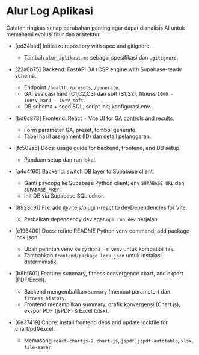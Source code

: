 # Alur Log Aplikasi

Catatan ringkas setiap perubahan penting agar dapat dianalisis AI untuk memahami evolusi fitur dan arsitektur.

- [ed34bad] Initialize repository with spec and gitignore.
  - Tambah `alur_aplikasi.md` sebagai spesifikasi dan `.gitignore`.

- [22a0b75] Backend: FastAPI GA+CSP engine with Supabase-ready schema.
  - Endpoint `/health`, `/presets`, `/generate`.
  - GA: evaluasi hard (C1,C2,C3) dan soft (S1,S2), fitness `1000 - 100*V_hard - 10*V_soft`.
  - DB schema + seed SQL, script init; konfigurasi env.

- [bd6c878] Frontend: React + Vite UI for GA controls and results.
  - Form parameter GA, preset, tombol generate.
  - Tabel hasil assignment (ID) dan detail pelanggaran.

- [fc502a5] Docs: usage guide for backend, frontend, and DB setup.
  - Panduan setup dan run lokal.

- [a4d4f60] Backend: switch DB layer to Supabase client.
  - Ganti psycopg ke Supabase Python client; env `SUPABASE_URL` dan `SUPABASE_*KEY`.
  - Init DB via Supabase SQL editor.

- [8923c91] Fix: add @vitejs/plugin-react to devDependencies for Vite.
  - Perbaikan dependency dev agar `npm run dev` berjalan.

- [c196400] Docs: refine README Python venv command; add package-lock.json.
  - Ubah perintah venv ke `python3 -m venv` untuk kompatibilitas.
  - Tambahkan `frontend/package-lock.json` untuk instalasi deterministik.

- [b8bf601] Feature: summary, fitness convergence chart, and export (PDF/Excel).
  - Backend mengembalikan `summary` (memuat parameter) dan `fitness_history`.
  - Frontend menampilkan summary, grafik konvergensi (Chart.js), ekspor PDF (jsPDF) & Excel (xlsx).

- [6e37419] Chore: install frontend deps and update lockfile for chart/pdf/excel.
  - Memasang `react-chartjs-2`, `chart.js`, `jspdf`, `jspdf-autotable`, `xlsx`, `file-saver`.
